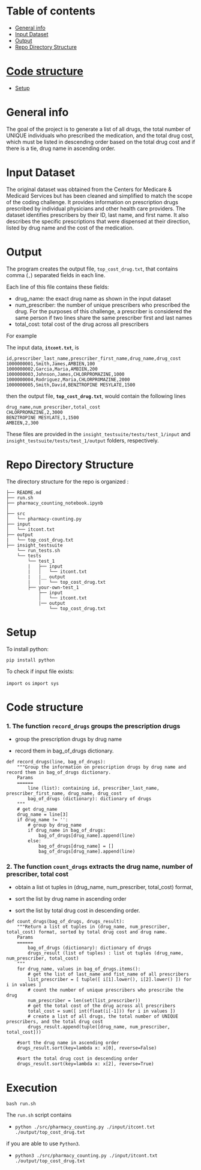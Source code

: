 # Table of contents
* [General info](#general-info)
* [Input Dataset](#input-dataset)
* [Output](#output)
* [Repo Directory Structure](#repo-directory-structure)
# [Code structure](#code-structure)
* [Setup](#setup)


# General info

The goal of the project is to generate a list of all drugs, the total number of UNIQUE individuals who prescribed the medication, and the total drug cost, which must be listed in descending order based on the total drug cost and if there is a tie, drug name in ascending order.


# Input Dataset

The original dataset was obtained from the Centers for Medicare & Medicaid Services but has been cleaned and simplified to match the scope of the coding challenge. It provides information on prescription drugs prescribed by individual physicians and other health care providers. The dataset identifies prescribers by their ID, last name, and first name.  It also describes the specific prescriptions that were dispensed at their direction, listed by drug name and the cost of the medication. 


# Output 

The program creates the output file, `top_cost_drug.txt`, that contains comma (`,`) separated fields in each line.

Each line of this file contains these fields:
* drug_name: the exact drug name as shown in the input dataset
* num_prescriber: the number of unique prescribers who prescribed the drug. For the purposes of this challenge, a prescriber is considered the same person if two lines share the same prescriber first and last names
* total_cost: total cost of the drug across all prescribers

For example

The input data, **`itcont.txt`**, is
```
id,prescriber_last_name,prescriber_first_name,drug_name,drug_cost
1000000001,Smith,James,AMBIEN,100
1000000002,Garcia,Maria,AMBIEN,200
1000000003,Johnson,James,CHLORPROMAZINE,1000
1000000004,Rodriguez,Maria,CHLORPROMAZINE,2000
1000000005,Smith,David,BENZTROPINE MESYLATE,1500
```

then the output file, **`top_cost_drug.txt`**, would contain the following lines
```
drug_name,num_prescriber,total_cost
CHLORPROMAZINE,2,3000
BENZTROPINE MESYLATE,1,1500
AMBIEN,2,300
```

These files are provided in the `insight_testsuite/tests/test_1/input` and `insight_testsuite/tests/test_1/output` folders, respectively.


# Repo Directory Structure

The directory structure for the repo is organized :

    ├── README.md 
    ├── run.sh
    ├── pharmacy_counting_notebook.ipynb 
    │   
    ├── src
    │   └── pharmacy-counting.py
    ├── input
    │   └── itcont.txt
    ├── output
    |   └── top_cost_drug.txt
    ├── insight_testsuite
        └── run_tests.sh
        └── tests
            └── test_1
            |   ├── input
            |   │   └── itcont.txt
            |   |__ output
            |   │   └── top_cost_drug.txt
            ├── your-own-test_1
                ├── input
                │   └── itcont.txt
                |── output
                    └── top_cost_drug.txt


# Setup

To install python:

`pip install python`  

To check if input file exists:

`import os`
`import sys`


# Code structure

### 1. The function `record_drugs` groups the prescription drugs

- group the prescription drugs by drug name

- record them in bag_of_drugs dictionary.


```
def record_drugs(line, bag_of_drugs):  
    """Group the information on prescription drugs by drug name and record them in bag_of_drugs dictionary.       
    Params
    ======
        line (list): containing id, prescriber_last_name, prescriber_first_name, drug_name, drug_cost
        bag_of_drugs (dictionary): dictionary of drugs 
    """
    # get drug_name 
    drug_name = line[3]
    if drug_name != '':
        # group by drug_name
        if drug_name in bag_of_drugs:
            bag_of_drugs[drug_name].append(line) 
        else:
            bag_of_drugs[drug_name] = []
            bag_of_drugs[drug_name].append(line) 
```


### 2. The function `count_drugs` extracts the drug name, number of prescriber, total cost

- obtain a list ot tuples in (drug_name, num_prescriber, total_cost) format,

- sort the list by drug name in ascending order

- sort the list by total drug cost in descending order.

```
def count_drugs(bag_of_drugs, drugs_result):
    """Return a list ot tuples in (drug_name, num_prescriber, total_cost) format, sorted by total drug cost and drug name.     
    Params
    ======
        bag_of_drugs (dictionary): dictionary of drugs 
        drugs_result (list of tuples) : list ot tuples (drug_name, num_prescriber, total_cost)
    """   
    for drug_name, values in bag_of_drugs.items():
        # get the list of last_name and fist_name of all prescribers
        list_prescriber = [ tuple([ i[1].lower(), i[2].lower() ]) for i in values ]
        # count the number of unique prescribers who prescribe the drug
        num_prescriber = len(set(list_prescriber))
        # get the total cost of the drug across all prescribers
        total_cost = sum([ int(float(i[-1])) for i in values ])
        # create a list of all drugs, the total number of UNIQUE prescribers, and the total drug cost
        drugs_result.append(tuple([drug_name, num_prescriber, total_cost]))
        
    #sort the drug name in ascending order
    drugs_result.sort(key=lambda x: x[0], reverse=False)
    
    #sort the total drug cost in descending order 
    drugs_result.sort(key=lambda x: x[2], reverse=True)
```

# Execution

`bash run.sh`

The `run.sh` script contains 

- `python ./src/pharmacy_counting.py ./input/itcont.txt ./output/top_cost_drug.txt` 

if you are able to use `Python3`.
- `python3 ./src/pharmacy_counting.py ./input/itcont.txt ./output/top_cost_drug.txt` 

